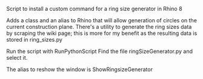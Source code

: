 Script to install a custom command for a ring size generator in Rhino 8


Adds a class and an alias to Rhino that will allow generation of circles on the current construction plane.
There's a utility to generate the ring sizes data by scraping the wiki page; this is more for my benefit as the resulting data is stored in ring_sizes.py

Run the script with 
RunPythonScript 
Find the file ringSizeGenerator.py and select it.

The alias to reshow the window is
ShowRingsizeGenerator


